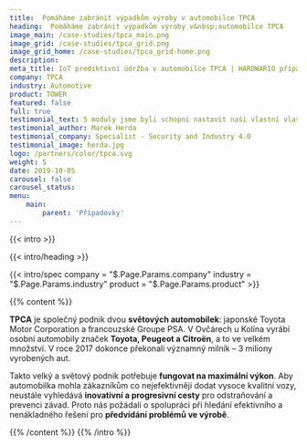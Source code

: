 ```yaml
---
title:  Pomáháme zabránit výpadkům výroby v automobilce TPCA
heading:  Pomáháme zabránit výpadkům výroby v&nbsp;automobilce TPCA
image_main: /case-studies/tpca_main.png
image_grid: /case-studies/tpca_grid.png
image_grid_home: /case-studies/tpca_grid-home.png
description:
meta_title: IoT prediktivní údržba v automobilce TPCA | HARDWARIO případová studie
company: TPCA
industry: Automotive
product: TOWER
featured: false
full: true
testimonial_text: S moduly jsme byli schopni nastavit naši vlastní vlaštovku Průmyslu 4.0 už za pár dní. A ušetřilo nám to čas i peníze.
testimonial_author: Marek Herda
testimonial_company: Specialist - Security and Industry 4.0
testimonial_image: herda.jpg
logo: /partners/color/tpca.svg
weight: 5
date: 2019-10-05
carousel: false
carousel_status: 
menu:
    main:
        parent: 'Případovky'
---
```


{{< intro >}}

{{< intro/heading >}}

{{< intro/spec company = "$.Page.Params.company" industry = "$.Page.Params.industry" product = "$.Page.Params.product" >}}

{{% content %}}

**TPCA** je společný podnik dvou **světových automobilek**: japonské Toyota Motor Corporation a francouzské Groupe PSA. V Ovčárech u Kolína vyrábí osobní automobily značek **Toyota, Peugeot a Citroën**, a to ve velkém množství. V roce 2017 dokonce překonali významný milník – 3 miliony vyrobených aut.

Takto velký a světový podnik potřebuje **fungovat na maximální výkon**. Aby automobilka mohla zákazníkům co nejefektivněji dodat vysoce kvalitní vozy, neustále vyhledává **inovativní a progresivní cesty** pro odstraňování a prevenci závad. Proto nás požádali o spolupráci při hledání efektivního a nenákladného řešení pro **předvídání problémů ve výrobě**.

{{% /content %}}
{{% /intro %}}
